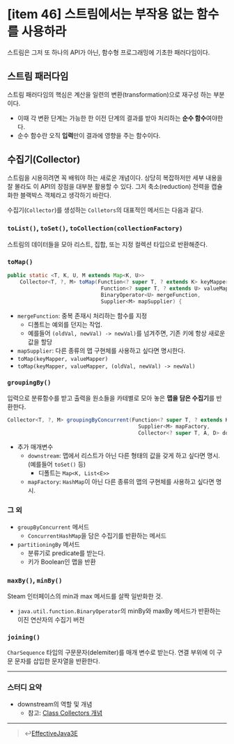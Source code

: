 # [item 46] 스트림에서는 부작용 없는 함수를 사용하라 
스트림은 그저 또 하나의 API가 아닌, 함수형 프로그래밍에 기초한 패러다임이다.
## 스트림 패러다임
스트림 패러다임의 핵심은 계산을 일련의 변환(transformation)으로 재구성 하는 부분이다.
  - 이때 각 변환 단계는 가능한 한 이전 단계의 결과를 받아 처리하는 **순수 함수**여야한다.
  - 순수 함수란 오직 **입력**만이 결과에 영향을 주는 함수이다.

## 수집기(Collector)
스트림을 시용히려면 꼭 배워야 하는 새로운 개념이다. 상당히 복잡하저만 세부 내용을 잘 몰라도 이 API의 장점을 대부분 활용할 수 있다. 그저 축소(reduction) 전력을 캡슐화한 블랙박스 객체라고 생각하기 바란다.

수집기(`Collector`)를 생성하는 `Colletors`의 대표적인 메서드는 다음과 같다.
### `toList()`, `toSet()`, `toCollection(collectionFactory)`
스트림의 데이터들을 모아 리스트, 집합, 또는 지정 컬렉션 타입으로 반환해준다.
### `toMap()`
``` java
public static <T, K, U, M extends Map<K, U>>
    Collector<T, ?, M> toMap(Function<? super T, ? extends K> keyMapper,
                              Function<? super T, ? extends U> valueMapper,
                              BinaryOperator<U> mergeFunction,
                              Supplier<M> mapSupplier) {
```
- `mergeFunction`: 중복 존재시 처리하는 함수를 지정
  - 디폴트는 예외를 던지는 작업. 
  - 예를들어 `(oldVal, newVal) -> newVal)`를 넘겨주면, 기존 키에 항상 새로운 값을 할당
- `mapSupplier`: 다른 종류의 맵 구현체를 사용하고 싶다면 명시한다.
- `toMap(keyMapper, valueMapper)`
- `toMap(keyMapper, valueMapper, (oldVal, newVal) -> newVal)`

### `groupingBy()`
입력으로 분류함수를 받고 출력을 원소들을 카테별로 모아 놓은 **맵을 담은 수집기**를 반환한다.
``` java
Collector<T, ?, M> groupingByConcurrent(Function<? super T, ? extends K> classifier,
                                          Supplier<M> mapFactory,
                                          Collector<? super T, A, D> downstream) {
```
- 추가 매개변수
  - `downstream`: 맵에서 리스트가 아닌 다른 형태의 값을 갖게 하고 싶다면 명시. (예를들어 `toSet()` 등)
    - 디폴트는 `Map<K, List<E>>`
  - `mapFactory`: `HashMap`이 아닌 다른 종류의 맵의 구현체를 사용하고 싶다면 명시.

### 그 외
- `groupByConcurrent` 메서드
  - `ConcurrentHashMap`을 담은 수집기를 반환하는 메서드
- `partitioningBy` 메서드
  - 분류기로 predicate를 받는다.
  - 키가 Boolean인 맵을 반환
### `maxBy()`, `minBy()`
Steam 인터페이스의 min과 max 메서드를 살짝 일반화한 것.
  - `java.util.function.BinaryOperator`의 minBy와 maxBy 메서드가 반환하는 이진 연산자의 수집기 버전

### `joining()`
`CharSequence` 타입의 구문문자(delemiter)를 매개 변수로 받는다. 연결 부위에 이 구문 문자를 삽입한 문자열을 반환한다.



---

### 스터디 요약 
- downstream의 역할 및 개념
  - 참고: [Class Collectors 개념](https://docs.oracle.com/javase/8/docs/api/java/util/stream/Collectors.html)

---

> :leftwards_arrow_with_hook:[EffectiveJava3E](/EffectiveJava3E/README.md)

